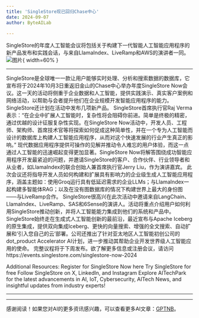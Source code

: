 ```yaml
---
title: 'SingleStore现已回归Chase中心'
date: 2024-09-07
author: ByteAILab

---
```


SingleStore的年度人工智能会议将包括关于构建下一代智能人工智能应用程序的新产品发布和实践会话，与来自LlamaIndex、LiveRamp和AWS的演讲者一同。![图片](https://ai-techpark.com/wp-content/uploads/2024/09/SingleSto-960x540.jpg){ width=60% }

---

SingleStore是全球唯一一款让用户能够实时处理、分析和搜索数据的数据库，它宣布将于2024年10月3日重返旧金山的Chase中心举办年度SingleStore Now会议。这一天的活动将侧重于企业数据和人工智能，提供实践演示、真实客户案例和网络活动，以帮助与会者提升他们在企业规模开发智能应用程序的能力。SingleStore还计划在活动中发布几项新产品。
SingleStore首席执行官Raj Verma表示：“在企业中扩展人工智能时，复杂性将会阻碍你前进。简单是终极的精密，通过优越的设计征服复杂性实现。在SingleStore Now活动中，开发人员、工程师、架构师、首席技术官等将探索如何促成这种简单性，并在一个专为人工智能而设计的数据库上构建人工智能应用程序，从而对这个快速发展的行业产生真正的影响。”
现代数据应用程序提供可操作的见解并推动令人难忘的用户体验，而这一点通过人工智能的迅速崛起变得更加显著。SingleStore Now将解答围绕成功智能应用程序开发最紧迫的问题，并邀请SingleStore的客户、合作伙伴、行业领导者和从业者，如LlamaIndex的联合创始人兼首席执行官Jerry Liu，作为演讲嘉宾。
此次会议还将指导开发人员如何构建和扩展具有影响力的企业级生成人工智能应用程序，涵盖主题如：使用Groq运行具有低延迟需求的企业LLMs；与LlamaIndex一起构建多智能体RAG；以及在没有图数据库的情况下构建世界上最大的身份图——与LiveRamp合作。
SingleStore很高兴在此次活动中邀请来自LangChain、LlamaIndex、LiveRamp、SAS和6Sense的演讲人。活动将重点介绍用户如何利用SingleStore推动创新，并将人工智能能力集成到他们的系统和产品中。
SingleStore始终走在生成式人工智能创新的最前沿，最近宣布与Apache Iceberg的原生集成，提供双向集成Iceberg、更快的向量搜索、增强的全文搜索、自动扩展和‘引入您自己的云’部署。公司还推出了针对亚太地区人工智能初创公司的dot_product Accelerator AI计划，进一步推动其帮助企业开发世界级人工智能应用的使命。
完整议程将于下周发布。欲了解更多信息或注册会议，请访问https://events.singlestore.com/singlestore-now-2024

Additional Resources:
Register for SingleStore Now here
Try SingleStore for free
Follow SingleStore on X, LinkedIn, and Instagram
Explore AITechPark for the latest advancements in AI, IoT, Cybersecurity, AITech News, and insightful updates from industry experts!

---
---
感谢阅读！如果您对AI的更多资讯感兴趣，可以查看更多AI文章：[GPTNB](https://gptnb.com)。